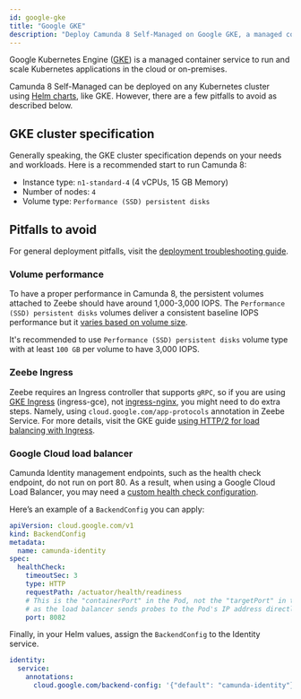 ```yaml
---
id: google-gke
title: "Google GKE"
description: "Deploy Camunda 8 Self-Managed on Google GKE, a managed container service to run and scale Kubernetes applications in the cloud or on-premises."
---
```


Google Kubernetes Engine ([GKE](https://cloud.google.com/kubernetes-engine))
is a managed container service to run and scale Kubernetes applications in the cloud or on-premises.

Camunda 8 Self-Managed can be deployed on any Kubernetes cluster using [Helm charts](../deploy.md), like GKE. However, there are a few pitfalls to avoid as described below.

## GKE cluster specification

Generally speaking, the GKE cluster specification depends on your needs and workloads.
Here is a recommended start to run Camunda 8:

- Instance type: `n1-standard-4` (4 vCPUs, 15 GB Memory)
- Number of nodes: `4`
- Volume type: `Performance (SSD) persistent disks`

## Pitfalls to avoid

For general deployment pitfalls, visit the [deployment troubleshooting guide](../../troubleshooting.md).

### Volume performance

To have a proper performance in Camunda 8, the persistent volumes attached to Zeebe should have around 1,000-3,000 IOPS. The `Performance (SSD) persistent disks` volumes deliver a consistent baseline IOPS performance but it [varies based on volume size](https://cloud.google.com/compute/docs/disks/performance#performance_factors).

It's recommended to use `Performance (SSD) persistent disks` volume type with at least `100 GB` per volume to have 3,000 IOPS.

### Zeebe Ingress

Zeebe requires an Ingress controller that supports `gRPC`, so if you are using [GKE Ingress](https://cloud.google.com/kubernetes-engine/docs/concepts/ingress) (ingress-gce), not [ingress-nginx](https://github.com/kubernetes/ingress-nginx), you might need to do extra steps. Namely, using `cloud.google.com/app-protocols` annotation in Zeebe Service. For more details, visit the GKE guide [using HTTP/2 for load balancing with Ingress](https://cloud.google.com/kubernetes-engine/docs/how-to/ingress-http2).

### Google Cloud load balancer

Camunda Identity management endpoints, such as the health check endpoint, do not run on port 80. As a result, when using a Google Cloud Load Balancer, you may need a [custom health check configuration](https://cloud.google.com/kubernetes-engine/docs/how-to/ingress-configuration#direct_health).

Here’s an example of a `BackendConfig` you can apply:

```yaml
apiVersion: cloud.google.com/v1
kind: BackendConfig
metadata:
  name: camunda-identity
spec:
  healthCheck:
    timeoutSec: 3
    type: HTTP
    requestPath: /actuator/health/readiness
    # This is the "containerPort" in the Pod, not the "targetPort" in the Service,
    # as the load balancer sends probes to the Pod's IP address directly.
    port: 8082
```

Finally, in your Helm values, assign the `BackendConfig` to the Identity service.

```yaml
identity:
  service:
    annotations:
      cloud.google.com/backend-config: '{"default": "camunda-identity"}'
```
